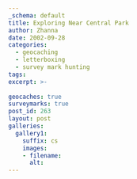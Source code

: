 ```yaml
---
_schema: default
title: Exploring Near Central Park
author: Zhanna
date: 2002-09-28
categories:
  - geocaching
  - letterboxing
  - survey mark hunting
tags:
excerpt: >- 
  
geocaches: true
surveymarks: true
post_id: 263
layout: post  
galleries:
  gallery1:
    suffix: cs
    images:
    - filename: 
      alt:      
---
```



